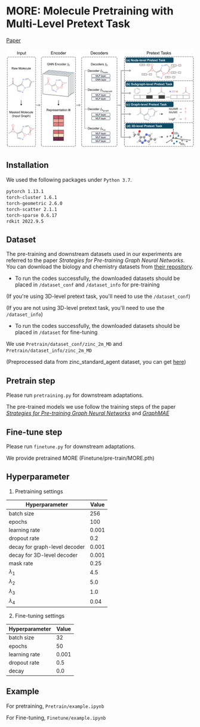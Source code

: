 # MORE: Molecule Pretraining with Multi-Level Pretext Task 
[Paper](https://ojs.aaai.org/index.php/AAAI/article/view/34262)
<p align="center">
<img src=overview.jpg width=900px>
</p>



## Installation

We used the following packages under `Python 3.7`.

```
pytorch 1.13.1
torch-cluster 1.6.1
torch-geometric 2.6.0
torch-scatter 2.1.1
torch-sparse 0.6.17
rdkit 2022.9.5
```


## Dataset
The pre-training and downstream datasets used in our experiments are referred to the paper *Strategies for Pre-training Graph Neural Networks*. You can download the biology and chemistry datasets from [their repository](https://github.com/snap-stanford/pretrain-gnns). 

- To run the codes successfully, the downloaded datasets should be placed in `/dataset_conf` and `/dataset_info` for pre-training

(If you're using 3D-level pretext task, you'll need to use the `/dataset_conf`)

(If you are not using 3D-level pretext task, you'll need to use the `/dataset_info`)

- To run the codes successfully, the downloaded datasets should be placed in `/dataset` for fine-tuning



We use `Pretrain/dataset_conf/zinc_2m_MD` and `Pretrain/dataset_info/zinc_2m_MD`

(Preprocessed data from zinc_standard_agent dataset, you can get [here](https://drive.google.com/drive/folders/1SDz7uzOk_GA17LPO-K-Lc0tGmyQlJSbK?usp=sharing))


## Pretrain step
Please run `pretraining.py` for downstream adaptations. 

The pre-trained models we use follow the training steps of the paper [*Strategies for Pre-training Graph Neural Networks*](https://github.com/snap-stanford/pretrain-gnns) and [*GraphMAE*](https://github.com/THUDM/GraphMAE/tree/main/chem)


## Fine-tune step
Please run `finetune.py` for downstream adaptations. 

We provide pretrained MORE (Finetune/pre-train/MORE.pth)


## Hyperparameter
1. Pretraining settings
   
| **Hyperparameter**                    | **Value**       |
|---------------------------------------|-----------------|
| batch size                            | 256             |
| epochs                                | 100             |
| learning rate                         | 0.001           |
| dropout rate                          | 0.2             |
| decay for graph-level decoder         | 0.001           |
| decay for 3D-level decoder            | 0.001           |
| mask rate                             | 0.25            |
| $\lambda_1$                           | 4.5             |
| $\lambda_2$                           | 5.0             |
| $\lambda_3$                           | 1.0             |
| $\lambda_4$                           | 0.04            |


2. Fine-tuning settings
   
| **Hyperparameter**                    | **Value**       |
|---------------------------------------|-----------------|
| batch size                            | 32              |
| epochs                                | 50              |
| learning rate                         | 0.001           |
| dropout rate                          | 0.5             |
| decay                                 | 0.0             |


## Example
For pretraining, `Pretrain/example.ipynb`

For Fine-tuning, `Finetune/example.ipynb`

